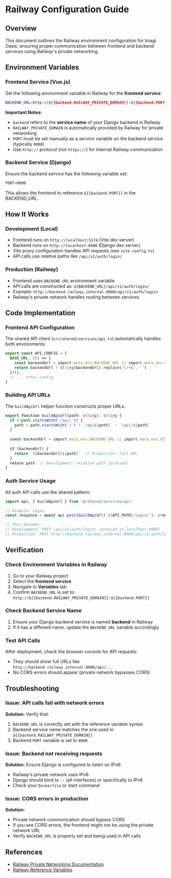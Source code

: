 # Railway Configuration Guide

## Overview
This document outlines the Railway environment configuration for Imagi Oasis, ensuring proper communication between frontend and backend services using Railway's private networking.

## Environment Variables

### Frontend Service (Vue.js)

Set the following environment variable in Railway for the **frontend service**:

```bash
BACKEND_URL=http://${{backend.RAILWAY_PRIVATE_DOMAIN}}:${{backend.PORT}}
```

**Important Notes:**
- `backend` refers to the **service name** of your Django backend in Railway
- `RAILWAY_PRIVATE_DOMAIN` is automatically provided by Railway for private networking
- `PORT` must be set manually as a service variable on the backend service (typically `8000`)
- Use `http://` protocol (not `https://`) for internal Railway communication

### Backend Service (Django)

Ensure the backend service has the following variable set:

```bash
PORT=8000
```

This allows the frontend to reference `${{backend.PORT}}` in the BACKEND_URL.

## How It Works

### Development (Local)
- Frontend runs on `http://localhost:5174` (Vite dev server)
- Backend runs on `http://localhost:8000` (Django dev server)
- Vite proxy configuration handles API requests (see `vite.config.ts`)
- API calls use relative paths like `/api/v1/auth/login/`

### Production (Railway)
- Frontend uses `BACKEND_URL` environment variable
- API calls are constructed as: `${BACKEND_URL}/api/v1/auth/login/`
- Example: `http://backend.railway.internal:8000/api/v1/auth/login/`
- Railway's private network handles routing between services

## Code Implementation

### Frontend API Configuration

The shared API client (`src/shared/services/api.ts`) automatically handles both environments:

```typescript
export const API_CONFIG = {
  BASE_URL: (() => {
    const backendUrl = import.meta.env.BACKEND_URL || import.meta.env.VITE_BACKEND_URL || ''
    return backendUrl ? String(backendUrl).replace(/\/+$/, '') : ''
  })(),
  // ... other config
}
```

### Building API URLs

The `buildApiUrl` helper function constructs proper URLs:

```typescript
export function buildApiUrl(path: string): string {
  if (!path.startsWith('/api/')) {
    path = path.startsWith('/') ? `/api${path}` : `/api/${path}`
  }
  
  const backendUrl = import.meta.env.BACKEND_URL || import.meta.env.VITE_BACKEND_URL || ''
  
  if (backendUrl) {
    return `${backendUrl}${path}`  // Production: full URL
  }
  return path  // Development: relative path (proxied)
}
```

### Auth Service Usage

All auth API calls use the shared pattern:

```typescript
import api, { buildApiUrl } from '@/shared/services/api'

// Example: Login
const response = await api.post(buildApiUrl(`${API_PATH}/login/`), credentials)

// This becomes:
// Development: POST /api/v1/auth/login/ (proxied to localhost:8000)
// Production: POST http://backend.railway.internal:8000/api/v1/auth/login/
```

## Verification

### Check Environment Variables in Railway

1. Go to your Railway project
2. Select the **frontend service**
3. Navigate to **Variables** tab
4. Confirm `BACKEND_URL` is set to: `http://${{backend.RAILWAY_PRIVATE_DOMAIN}}:${{backend.PORT}}`

### Check Backend Service Name

1. Ensure your Django backend service is named **backend** in Railway
2. If it has a different name, update the `BACKEND_URL` variable accordingly

### Test API Calls

After deployment, check the browser console for API requests:
- They should show full URLs like `http://backend.railway.internal:8000/api/...`
- No CORS errors should appear (private network bypasses CORS)

## Troubleshooting

### Issue: API calls fail with network errors

**Solution:** Verify that:
1. `BACKEND_URL` is correctly set with the reference variable syntax
2. Backend service name matches the one used in `${{backend.RAILWAY_PRIVATE_DOMAIN}}`
3. Backend `PORT` variable is set to `8000`

### Issue: Backend not receiving requests

**Solution:** Ensure Django is configured to listen on IPv6:
- Railway's private network uses IPv6
- Django should bind to `::` (all interfaces) or specifically to IPv6
- Check your `Dockerfile` or start command

### Issue: CORS errors in production

**Solution:** 
- Private network communication should bypass CORS
- If you see CORS errors, the frontend might not be using the private network URL
- Verify `BACKEND_URL` is properly set and being used in API calls

## References

- [Railway Private Networking Documentation](https://docs.railway.app/reference/private-networking)
- [Railway Reference Variables](https://docs.railway.app/develop/variables#reference-variables)

